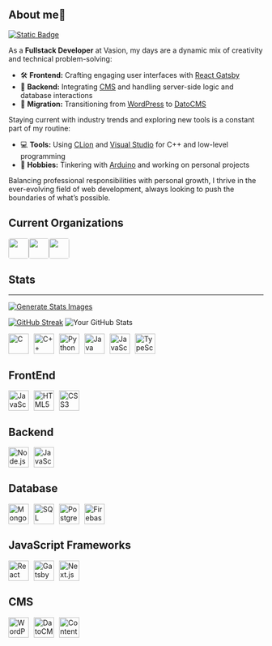## About me👋

<a href="https://vasion.com/careers" target="_blank">
  <object data="https://img.shields.io/badge/full--stack_developer:-vasion/printerlogic-5B3D8E" type="image/svg+xml" width="auto" height="auto">
    <img src="https://img.shields.io/badge/full--stack_developer:-vasion/printerlogic-5B3D8E" alt="Static Badge" width="auto" height="auto">
  </object>
</a>
<br/>

As a **Fullstack Developer** at Vasion, my days are a dynamic mix of creativity and technical problem-solving:

- 🛠️ **Frontend:** Crafting engaging user interfaces with [React Gatsby](https://www.gatsbyjs.com)
- 🔧 **Backend:** Integrating  [CMS](https://datocms.com) and handling server-side logic and database interactions
- 🔄 **Migration:** Transitioning from [WordPress](https://wordpress.org) to [DatoCMS](https://www.datocms.com)

Staying current with industry trends and exploring new tools is a constant part of my routine:

- 💻 **Tools:** Using [CLion](https://www.jetbrains.com/clion/) and [Visual Studio](https://visualstudio.microsoft.com) for C++ and low-level programming
- 🚀 **Hobbies:** Tinkering with [Arduino](https://www.arduino.cc) and working on personal projects

Balancing professional responsibilities with personal growth, I thrive in the ever-evolving field of web development, always looking to push the boundaries of what’s possible.

## Current Organizations
<div style="display: flex; align-items: center; ">
  <a href="https://github.com/organization" style="text-decoration: none !important; color: transparent;">
    <img src="https://avatars.githubusercontent.com/u/146381912?s=200&v=4" alt="Vasion" width="40" height="40" style="border-radius:10%">
  </a>
  <a href="https://www.linkedin.com/company/printerlogic" style="text-decoration: none !important; color: transparent;">
    <img src="https://media.licdn.com/dms/image/v2/D560BAQFJ1bX91MKquA/company-logo_200_200/company-logo_200_200/0/1686233945592/printerlogic_logo?e=1732752000&v=beta&t=pjhwy_leD8chxYXrKhFcw8yaLnaeJRCA9fmvTE7AJg8" alt="PrinterLogic" width="40" height="40"style="border-radius:10%">
  </a>
<a href="https://thedavisonboys.com" style="text-decoration: none !important; color: transparent; color: transparent;">
  <img src="https://yt3.googleusercontent.com/s4pwxp5c2n-jMytCDPeNST5Cgd-LkPztvhZLuR2Z9zVQ2LPURTeG3bjAv4vq9xeAIOOXU7Zd=s160-c-k-c0x00ffffff-no-rj" alt="Additional Logo" width="40" height="40" style="border-radius:10%">
</a>
</div>

<!--**Tanner-Davison/Tanner-Davison** is a ✨ _special_ ✨ repository because its `README.md` (this file) appears on your GitHub profile.

Here are some ideas to get you started:

- 🔭 I’m currently working on ...
- 🌱 I’m currently learning ...
- 👯 I’m looking to collaborate on ...
- 🤔 I’m looking for help with ...
- 💬 Ask me about ...
- 📫 How to reach me: ...
- 😄 Pronouns: ...
- ⚡ Fun fact: ...
-->

## Stats   &nbsp;
----------
 [![Generate Stats Images](https://github.com/jstrieb/github-stats/actions/workflows/main.yml/badge.svg)](https://github.com/jstrieb/github-stats/actions/workflows/main.yml)
 
[![GitHub Streak](https://streak-stats.demolab.com?user=Tanner-Davison&theme=highcontrast&border_radius=8)](https://git.io/streak-stats) <img src="https://github-readme-stats.vercel.app/api?username=Tanner-Davison&show_icons=true&theme=highcontrast&hide_rank=true&hide=contribs" alt="Your GitHub Stats" /> 

<div style="display: flex; flex-wrap: wrap; gap: 10px;">
  <!-- C -->
  <img src="https://raw.githubusercontent.com/bablubambal/All_logo_and_pictures/1ac69ce5fbc389725f16f989fa53c62d6e1b4883/programming%20languages/c.svg" width="40" height="40" alt="C">
  <!-- C++ -->
  <img src="https://raw.githubusercontent.com/bablubambal/All_logo_and_pictures/1ac69ce5fbc389725f16f989fa53c62d6e1b4883/programming%20languages/c%2B%2B.svg" width="40" height="40" alt="C++">
  <!-- Python -->
  <img src="https://raw.githubusercontent.com/bablubambal/All_logo_and_pictures/1ac69ce5fbc389725f16f989fa53c62d6e1b4883/programming%20languages/python.svg" width="40" height="40" alt="Python">
  <!-- Java -->
  <img src="https://raw.githubusercontent.com/bablubambal/All_logo_and_pictures/1ac69ce5fbc389725f16f989fa53c62d6e1b4883/programming%20languages/java.svg" width="40" height="40" alt="Java">
  <!-- JavaScript -->
  <img src="https://raw.githubusercontent.com/bablubambal/All_logo_and_pictures/1ac69ce5fbc389725f16f989fa53c62d6e1b4883/programming%20languages/javascript.svg" width="40" height="40" alt="JavaScript">
  <!-- TypeScript -->
  <img src="https://raw.githubusercontent.com/bablubambal/All_logo_and_pictures/1ac69ce5fbc389725f16f989fa53c62d6e1b4883/programming%20languages/typescript.svg" width="40" height="40" alt="TypeScript">
</div>

## FrontEnd

<div style="display: flex; flex-wrap: wrap; gap: 10px;">
  <!-- JavaScript -->
  <img src="https://raw.githubusercontent.com/bablubambal/All_logo_and_pictures/1ac69ce5fbc389725f16f989fa53c62d6e1b4883/programming%20languages/javascript.svg" width="40" height="40" alt="JavaScript">
  <!-- HTML5 -->
  <img src="https://raw.githubusercontent.com/bablubambal/All_logo_and_pictures/1ac69ce5fbc389725f16f989fa53c62d6e1b4883/social%20icons/html5.svg" width="40" height="40" alt="HTML5">
  <!-- CSS3 -->
  <img src="https://raw.githubusercontent.com/bablubambal/All_logo_and_pictures/1ac69ce5fbc389725f16f989fa53c62d6e1b4883/social%20icons/css3.svg" width="40" height="40" alt="CSS3">
</div>

## Backend

<div style="display: flex; flex-wrap: wrap; gap: 10px;">
  <!-- Node.js -->
  <img src="https://raw.githubusercontent.com/bablubambal/All_logo_and_pictures/1ac69ce5fbc389725f16f989fa53c62d6e1b4883/frameworks/nodejs.svg" width="40" height="40" alt="Node.js">
  <!-- JavaScript -->
  <img src="https://raw.githubusercontent.com/bablubambal/All_logo_and_pictures/1ac69ce5fbc389725f16f989fa53c62d6e1b4883/programming%20languages/javascript.svg" width="40" height="40" alt="JavaScript">
</div>

## Database

<div style="display: flex; flex-wrap: wrap; gap: 10px;">
  <!-- MongoDB -->
  <img src="https://avatars.githubusercontent.com/u/45120?s=200&v=4" width="40" height="40" alt="MongoDB">
  <!-- SQL -->
  <img src="https://user-images.githubusercontent.com/40461634/114240226-2f506580-9955-11eb-849b-e2a25117d681.png" width="40" height="40" alt="SQL">
  <!-- PostgreSQL -->
  <img src="https://user-images.githubusercontent.com/24623425/36042969-f87531d4-0d8a-11e8-9dee-e87ab8c6a9e3.png" width="40" height="40" alt="PostgreSQL">
  <!-- Firebase -->
  <img src="https://avatars.githubusercontent.com/u/1335026?s=200&v=4" width="40" height="40" alt="Firebase">
</div>

## JavaScript Frameworks

<div style="display: flex; flex-wrap: wrap; gap: 10px;">
  <!-- React -->
  <img src="https://avatars.githubusercontent.com/u/6412038?s=200&v=4" width="40" height="40" alt="React">
  <!-- Gatsby -->
  <img src="https://avatars.githubusercontent.com/u/12551863?s=200&v=4" width="40" height="40" alt="Gatsby">
  <!-- Next.js -->
  <img src="https://camo.githubusercontent.com/9771a2d4a7366d3c6d4793e17104eba9e88f0aec82f7165bfe6871455c26cb2c/68747470733a2f2f6173736574732e76657263656c2e636f6d2f696d6167652f75706c6f61642f76313636323133303535392f6e6578746a732f49636f6e5f6461726b5f6261636b67726f756e642e706e67" width="40" height="40" alt="Next.js">
</div>

## CMS

<div style="display: flex; flex-wrap: wrap; gap: 10px;">
  <!-- WordPress -->
  <img src="https://camo.githubusercontent.com/7218b2c57d64f068ef9c44bbefd49aef42b817912a7bffdcf303152cea28a7cf/68747470733a2f2f662e636c6f75642e6769746875622e636f6d2f6173736574732f313833353939372f3739353130332f36333964303366322d656364642d313165322d383561362d6132623562316262613065382e706e67" width="40" height="40" alt="WordPress">
  <!-- DatoCMS -->
  <img src="https://avatars.githubusercontent.com/u/19649794?s=200&v=4" width="40" height="40" alt="DatoCMS">
  <!-- Contentful -->
  <img src="https://avatars.githubusercontent.com/u/472182?s=200&v=4" width="40" height="40" alt="Contentful">
</div>















